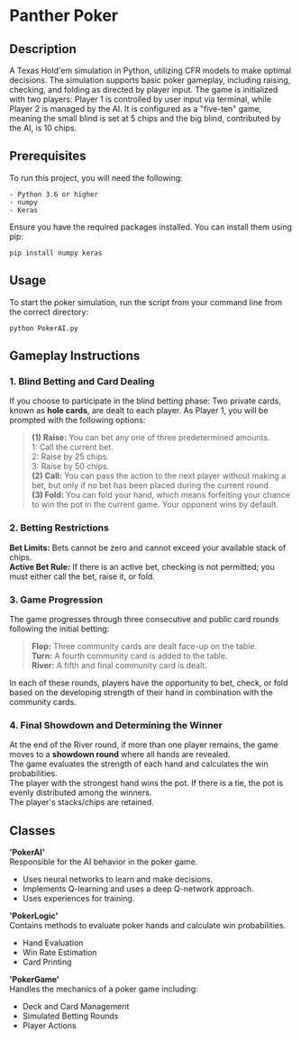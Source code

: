 # Panther Poker

## Description
A Texas Hold'em simulation in Python, utilizing CFR models to make optimal decisions.
The simulation supports basic poker gameplay, including raising, checking, and folding as directed by player input. The game is initialized with two players: Player 1 is controlled by user input via terminal, while Player 2 is managed by the AI. It is configured as a "five-ten" game, meaning the small blind is set at 5 chips and the big blind, contributed by the AI, is 10 chips.

## Prerequisites
To run this project, you will need the following:
```
- Python 3.6 or higher
- numpy
- Keras
```
Ensure you have the required packages installed. You can install them using pip:
```
pip install numpy keras
```

## Usage
To start the poker simulation, run the script from your command line from the correct directory:
```
python PokerAI.py
```

## Gameplay Instructions

### 1. Blind Betting and Card Dealing
If you choose to participate in the blind betting phase: Two private cards, known as **hole cards**, are dealt to each player. As Player 1, you will be prompted with the following options: <br />
> **(1) Raise:** You can bet any one of three predetermined amounts. <br />
  1: Call the current bet.<br />
  2: Raise by 25 chips.<br />
  3: Raise by 50 chips.<br />
> **(2) Call:** You can pass the action to the next player without making a bet, but only if no bet has been placed during the current round. <br />
> **(3) Fold:** You can fold your hand, which means forfeiting your chance to win the pot in the current game. Your opponent wins by default. <br />
### 2. Betting Restrictions
**Bet Limits:** Bets cannot be zero and cannot exceed your available stack of chips. <br />
**Active Bet Rule:** If there is an active bet, checking is not permitted; you must either call the bet, raise it, or fold. <br />
### 3. Game Progression
The game progresses through three consecutive and public card rounds following the initial betting: <br />
> **Flop:** Three community cards are dealt face-up on the table. <br />
> **Turn:** A fourth community card is added to the table. <br />
> **River:** A fifth and final community card is dealt. <br />

In each of these rounds, players have the opportunity to bet, check, or fold based on the developing strength of their hand in combination with the community cards.

### 4. Final Showdown and Determining the Winner
At the end of the River round, if more than one player remains, the game moves to a **showdown round** where all hands are revealed. <br />
The game evaluates the strength of each hand and calculates the win probabilities. <br />
The player with the strongest hand wins the pot. If there is a tie, the pot is evenly distributed among the winners.<br />
The player's stacks/chips are retained.<br />

## Classes
**'PokerAI'** <br />
Responsible for the AI behavior in the poker game. <br />
- Uses neural networks to learn and make decisions. <br />
- Implements Q-learning and uses a deep Q-network approach. <br />
- Uses experiences for training. <br />

**'PokerLogic'** <br />
Contains methods to evaluate poker hands and calculate win probabilities. <br />
- Hand Evaluation <br />
- Win Rate Estimation <br />
- Card Printing <br />

**'PokerGame'** <br />
Handles the mechanics of a poker game including: <br />
- Deck and Card Management <br />
- Simulated Betting Rounds <br />
- Player Actions <br />




